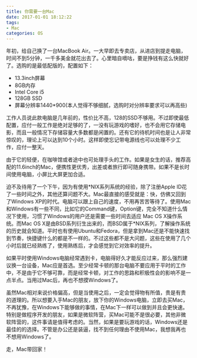 ```yaml
---
title: 你需要一台Mac
date: 2017-01-01 18:12:22
tags:
- Mac
categories: OS
---
```


年初，给自己换了一台MacBook Air。一大早即去专卖店，从进店到提走电脑，时间不到5分钟，一千多美金就花出去了。心里暗自嘀咕，要是挣钱有这么快就好了。选购的是最低配版的，配置如下：

* 13.3inch屏幕
* 8GB内存
* Intel Core i5
* 128GB SSD
* 屏幕分辨率1440*900(本人觉得不够细腻，选购时对分辨率要求可以再高些)

工作人员说此款电脑是几年前的，性价比不高，128的SSD不够用。不过即使最低配置，应付一般工作是绝对足够的了，一没有玩游戏的嗜好，也不会用它存储电影，而且一般情况下存储容量大多数都是闲置的。还有它的待机时间也是让人非常惊叹的，理论上可以达到10个小时。这样即使忘记带电源线也可以处理不少工作，应付一整天。

由于它的轻便，在咖啡馆或者途中也可处理手头的工作。如果是女生的话，推荐高配的11.6inch的Mac，便携性更优秀，出差或者旅行即可随身携带。如果不是长时间使用电脑，小屏比大屏更加合适。

迫不及待用了一个下午，因为有使用\*NIX系列系统的经验，除了注册Apple ID花了一些时间之外，其他还算问题不大。Mac最直接的感受就是：快，仿佛又回到了Windows XP的时代。电脑可以跟上自己的速度，不用再苦苦等待了。使用Mac和Windows有一些不同，比如它的Command键，Option键，完全不知道什么情况下使用，习惯了Windows的用户还是需要一些时间去适应 Mac OS X操作系统。而Mac OS X是由BSD系列衍生出来的，而BSD属于*NIX系列，了解操作系统的历史就会知道。平时也有使用Ubuntu和Fedora，但是拿到Mac还是不能快速找到节奏，快捷键什么的都是不一样的。不过这些都不是大问题，这些在使用了几个小时后就已经熟练了，使用熟练后，才会感觉到它对效率的提升。

如果平时使用Windows电脑经常遇到卡，电脑得好久才能反应过来，那么强烈建议换一台设备，Mac应是首选。至少经常卡顿的那台电脑不要应用于平时的工作中，不是由于它不够可靠，而是经常卡顿，对工作的思路和积极性会的影响不是一点半点。当用过Mac后，再也不想摸Windows了。

虽然Mac相对来说价格偏高，但是当使用之后，一定会觉得物有所值，贵是有贵的道理的。所以想要入手Mac的朋友，放下你的Windows电脑，立即去买Mac，不再犹豫，在Windows下能够做的事情，在Mac下一样可以做到并且会更快速。特别是做程序开发的朋友，如果是微软阵营，买Mac可能不是很必要，其他非微软阵营的，这件事请是值得考虑的。当然，如果是要玩游戏的话，Windows还是最佳的的选择。不管是办公还是装逼，找不到任何理由不使用Mac，我想我再也不想用Windows了。

走，Mac带回家！